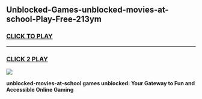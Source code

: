 
## Unblocked-Games-unblocked-movies-at-school-Play-Free-213ym
<h3>
<a href="https://premium76.site?title=unblocked-movies-at-school&ref=12A">CLICK TO PLAY</a></h3>
<hr>

<h3>
<a href="https://premium76.site?title=unblocked-movies-at-school&ref=12A">CLICK 2 PLAY</a>
  
</h3>

<a href="https://premium76.site?title=unblocked-movies-at-school&ref=12A"><img src="https://clearcache.store/games.png"></a>


**unblocked-movies-at-school games unblocked: Your Gateway to Fun and Accessible Online Gaming**
